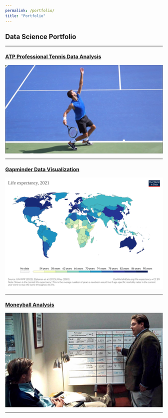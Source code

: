 ```yaml
---
permalink: /portfolio/
title: "Portfolio"
---
```


## Data Science Portfolio

---

### [ATP Professional Tennis Data Analysis](https://github.com/eli4278/eli/blob/main/ATP_Data_Analysis.ipynb)
<img src="/images/tennis_serve.jpg?raw=true"/>

---
### [Gapminder Data Visualization](https://github.com/eli4278/eli/blob/main/gapminder.ipynb)
<img src="/images/life_expectancy.svg?raw=true"/>

---
### [Moneyball Analysis](https://github.com/eli4278/eli/blob/main/moneyball.ipynb)
<img src="/images/moneyball.jpg?raw=true"/>

---
